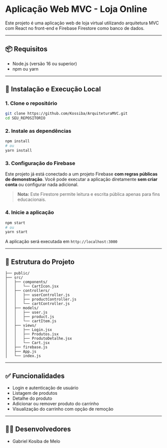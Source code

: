 # Aplicação Web MVC - Loja Online

Este projeto é uma aplicação web de loja virtual utilizando arquitetura MVC com React no front-end e Firebase Firestore como banco de dados. 

---

## 📦 Requisitos

- Node.js (versão 16 ou superior)
- npm ou yarn

---

## 🚀 Instalação e Execução Local

### 1. Clone o repositório
```bash
git clone https://github.com/Kossiba/ArquiteturaMVC.git
cd SEU_REPOSITORIO
```

### 2. Instale as dependências
```bash
npm install
# ou
yarn install
```

### 3. Configuração do Firebase
Este projeto já está conectado a um projeto Firebase **com regras públicas de demonstração**. 
Você pode executar a aplicação diretamente **sem criar conta** ou configurar nada adicional.

> **Nota:** Este Firestore permite leitura e escrita pública apenas para fins educacionais.

### 4. Inicie a aplicação
```bash
npm start
# ou
yarn start
```
A aplicação será executada em `http://localhost:3000`

---

## 🧱 Estrutura do Projeto

```
├── public/
├── src/
│   ├── components/
│   │   └── CartIcon.jsx
│   ├── controllers/
│   │   ├── userController.js
│   │   ├── productController.js
│   │   └── cartController.js
│   ├── models/
│   │   ├── user.js
│   │   ├── product.js
│   │   └── cartItem.js
│   ├── views/
│   │   ├── Login.jsx
│   │   ├── Produtos.jsx
│   │   ├── ProdutoDetalhe.jsx
│   │   └── Cart.jsx
│   ├── firebase.js
│   ├── App.js
│   └── index.js
```

---

## ✅ Funcionalidades

- Login e autenticação de usuário
- Listagem de produtos
- Detalhe do produto
- Adicionar ou remover produto do carrinho
- Visualização do carrinho com opção de remoção

---

## 👨‍💻 Desenvolvedores

- Gabriel Kosiba de Melo
